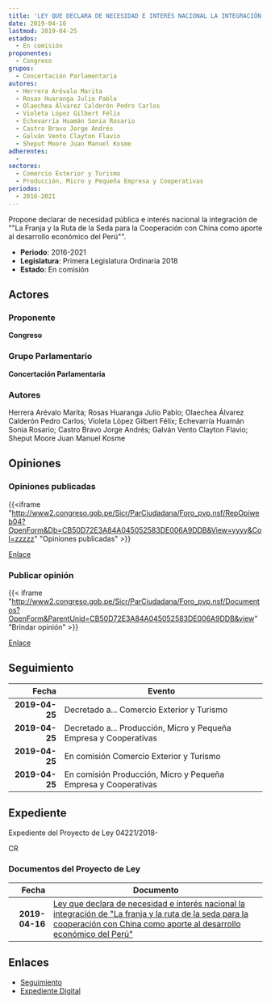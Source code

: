 ```yaml
---
title: 'LEY QUE DECLARA DE NECESIDAD E INTERÉS NACIONAL LA INTEGRACIÓN DE LA "FRANJA Y LA RUTA DE LA SEDA PARA LA COOPERACIÓN CON CHINA COMO APORTE AL DESARROLOLO ECONÓMICO DEL PERÚ"'
date: 2019-04-16
lastmod: 2019-04-25
estados: 
  - En comisión
proponentes: 
  - Congreso
grupos: 
  - Concertación Parlamentaria
autores: 
  - Herrera Arévalo Marita
  - Rosas Huaranga Julio Pablo
  - Olaechea Álvarez Calderón Pedro Carlos
  - Violeta López Gilbert Félix
  - Echevarría Huamán Sonia Rosario
  - Castro Bravo Jorge Andrés
  - Galván Vento Clayton Flavio
  - Sheput Moore Juan Manuel Kosme
adherentes: 
  - 
sectores: 
  - Comercio Exterior y Turismo
  - Producción, Micro y Pequeña Empresa y Cooperativas
periodos: 
  - 2016-2021
---
```


Propone declarar de necesidad pública e interés nacional la integración de ""La Franja y la Ruta de la Seda para la Cooperación con China como aporte al desarrollo económico del Perú"".

- **Periodo**: 2016-2021
- **Legislatura**: Primera Legislatura Ordinaria 2018
- **Estado**: En comisión

## Actores

### Proponente

**Congreso**

### Grupo Parlamentario

**Concertación Parlamentaria**

### Autores

Herrera Arévalo Marita; Rosas Huaranga Julio Pablo; Olaechea Álvarez Calderón Pedro Carlos; Violeta López Gilbert Félix; Echevarría Huamán Sonia Rosario; Castro Bravo Jorge Andrés; Galván Vento Clayton Flavio; Sheput Moore Juan Manuel Kosme


## Opiniones

### Opiniones publicadas

{{<iframe "http://www2.congreso.gob.pe/Sicr/ParCiudadana/Foro_pvp.nsf/RepOpiweb04?OpenForm&Db=CB50D72E3A84A045052583DE006A9DDB&View=yyyy&Col=zzzzz" "Opiniones publicadas" >}}

[Enlace](http://www2.congreso.gob.pe/Sicr/ParCiudadana/Foro_pvp.nsf/RepOpiweb04?OpenForm&Db=CB50D72E3A84A045052583DE006A9DDB&View=yyyy&Col=zzzzz)
### Publicar opinión

{{< iframe "http://www2.congreso.gob.pe/Sicr/ParCiudadana/Foro_pvp.nsf/Documentos?OpenForm&ParentUnid=CB50D72E3A84A045052583DE006A9DDB&view" "Brindar opinión" >}}

[Enlace](http://www2.congreso.gob.pe/Sicr/ParCiudadana/Foro_pvp.nsf/Documentos?OpenForm&ParentUnid=CB50D72E3A84A045052583DE006A9DDB&view)

## Seguimiento

| Fecha | Evento |
|------:|--------|
| **2019-04-25** | Decretado a... Comercio Exterior y Turismo|
| **2019-04-25** | Decretado a... Producción, Micro y Pequeña Empresa y Cooperativas|
| **2019-04-25** | En comisión Comercio Exterior y Turismo|
| **2019-04-25** | En comisión Producción, Micro y Pequeña Empresa y Cooperativas|


## Expediente

Expediente del Proyecto de Ley 04221/2018-

CR


### Documentos del Proyecto de Ley

| Fecha | Documento |
|------:|--------|
| **2019-04-16** | [Ley que declara de necesidad e interés nacional la integración de "La franja y la ruta de la seda para la cooperación con China como aporte al desarrollo económico del Perú"](http://www.leyes.congreso.gob.pe/Documentos/2016_2021/Proyectos_de_Ley_y_de_Resoluciones_Legislativas/PL0422120190416.pdf) |

## Enlaces 

- [Seguimiento](http://www2.congreso.gob.pe/Sicr/TraDocEstProc/CLProLey2016.nsf/f7fff46988ca05b1052578e100829cc7/419a27f64c424c9f052583de006f623c?OpenDocument)
- [Expediente Digital](http://www2.congreso.gob.pe/Sicr/TraDocEstProc/CLProLey2016.nsf/f7fff46988ca05b1052578e100829cc7/419a27f64c424c9f052583de006f623c?OpenDocument&Click=05257FB7005EB655.eb71d0cf91d8294e05256cdf006b5706/$Body/0.1C6C)
